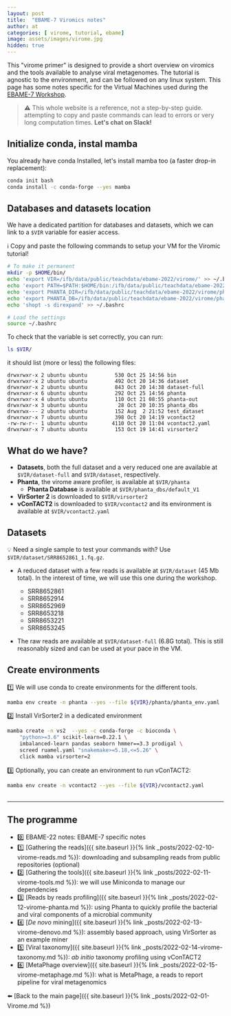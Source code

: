 ```yaml
---
layout: post
title:  "EBAME-7 Viromics notes"
author: at
categories: [ virome, tutorial, ebame]
image: assets/images/virome.jpg
hidden: true
---
```


This "virome primer" is designed to provide a short overview on viromics
and the tools available to analyse viral metagenomes. 
The tutorial is agnostic to the environment, and can be followed on any
linux system. This page has some notes specific for the Virtual Machines
used during the [EBAME-7 Workshop](https://maignienlab.gitlab.io/ebame7/).

> :warning: This whole website is a reference, not a step-by-step guide.
> attempting to copy and paste commands can lead to errors or very long computation times.
> **Let's chat on Slack!**


## Initialize conda, instal mamba

You already have conda Installed, let's install mamba too (a faster drop-in replacement):

```bash
conda init bash
conda install -c conda-forge --yes mamba
```

## Databases and datasets location

We have a dedicated partition for databases and datasets, which we can link
to a `$VIR` variable for easier access.

:information_source: Copy and paste the following commands to setup your VM for the Viromic tutorial!

```bash
# To make it permanent
mkdir -p $HOME/bin/
echo 'export VIR=/ifb/data/public/teachdata/ebame-2022/virome/' >> ~/.bashrc
echo 'export PATH=$PATH:$HOME/bin:/ifb/data/public/teachdata/ebame-2022/virome/bin/' >> ~/.bashrc
echo 'export PHANTA_DIR=/ifb/data/public/teachdata/ebame-2022/virome/phanta/' >> ~/.bashrc
echo 'export PHANTA_DB=/ifb/data/public/teachdata/ebame-2022/virome/phanta_dbs/default_V1/' >> ~/.bashrc
echo 'shopt -s direxpand' >> ~/.bashrc

# Load the settings
source ~/.bashrc
```

To check that the variable is set correctly, you can run:

```bash
ls $VIR/
```

it should list (more or less) the following files:

```text
drwxrwxr-x 2 ubuntu ubuntu         530 Oct 25 14:56 bin
drwxrwxr-x 2 ubuntu ubuntu         492 Oct 20 14:36 dataset
drwxrwxr-x 2 ubuntu ubuntu         843 Oct 20 14:38 dataset-full
drwxrwxr-x 6 ubuntu ubuntu         292 Oct 25 14:56 phanta
drwxrwxr-x 4 ubuntu ubuntu         110 Oct 21 08:55 phanta-out
drwxrwxr-x 3 ubuntu ubuntu          28 Oct 20 10:35 phanta_dbs
drwxrwx--- 2 ubuntu ubuntu         152 Aug  2 21:52 test_dataset
drwxrwxr-x 7 ubuntu ubuntu         398 Oct 20 14:19 vcontact2
-rw-rw-r-- 1 ubuntu ubuntu        4110 Oct 20 11:04 vcontact2.yaml
drwxrwxr-x 7 ubuntu ubuntu         153 Oct 19 14:41 virsorter2
```

## What do we have?

* **Datasets**, both the full dataset and a very reduced one are available at `$VIR/dataset-full` and `$VIR/dataset`, respectively.
* **Phanta**, the virome aware profiler, is available at `$VIR/phanta`
  * **Phanta Database** is available at `$VIR/phanta_dbs/default_V1`
* **VirSorter 2** is downloaded to `$VIR/virsorter2`
* **vConTACT2** is downloaded to `$VIR/vcontact2` and its environment is available at `$VIR/vcontact2.yaml`


## Datasets

:bulb: Need a single sample to test your commands with? Use `$VIR/dataset/SRR8652861_1.fq.gz`.

* A reduced dataset with a few reads is available at `$VIR/dataset` (45 Mb total). In the interest of time, we will use this one during the workshop.
  * SRR8652861
  * SRR8652914
  * SRR8652969
  * SRR8653218
  * SRR8653221
  * SRR8653245
  
* The raw reads are available at `$VIR/dataset-full` (6.8G total). This is still reasonably sized and can be used at your pace in the VM.


## Create environments

:one: We will use conda to create environments for the different tools.

```bash
mamba env create -n phanta --yes --file ${VIR}/phanta/phanta_env.yaml
```

:two: Install VirSorter2 in a dedicated environment

```bash
mamba create -n vs2  --yes -c conda-forge -c bioconda \
    "python>=3.6" scikit-learn=0.22.1 \
    imbalanced-learn pandas seaborn hmmer==3.3 prodigal \
    screed ruamel.yaml "snakemake>=5.18,<=5.26" \
    click mamba virsorter=2
```
:three: Optionally, you can create an environment to run vConTACT2:

```bash
mamba env create -n vcontact2 --yes --file ${VIR}/vcontact2.yaml
```

##
---

## The programme

* :zero: EBAME-22 notes: EBAME-7 specific notes
* :one: [Gathering the reads]({{ site.baseurl }}{% link _posts/2022-02-10-virome-reads.md %}):
  downloading and subsampling reads from public repositories (optional)
* :two: [Gathering the tools]({{ site.baseurl }}{% link _posts/2022-02-11-virome-tools.md %}):
  we will use Miniconda to manage our dependencies
* :three: [Reads by reads profiling]({{ site.baseurl }}{% link _posts/2022-02-12-virome-phanta.md %}):
  using Phanta to quickly profile the bacterial and viral components of a microbial community
* :four:  [_De novo_ mining]({{ site.baseurl }}{% link _posts/2022-02-13-virome-denovo.md %}):
  assembly based approach, using VirSorter as an example miner
* :five:  [Viral taxonomy]({{ site.baseurl }}{% link _posts/2022-02-14-virome-taxonomy.md %}):
  *ab initio* taxonomy profiling using vConTACT2
* :six:  [MetaPhage overview]({{ site.baseurl }}{% link _posts/2022-02-15-virome-metaphage.md %}):
  what is MetaPhage, a reads to report pipeline for viral metagenomics

:arrow_left: [Back to the main page]({{ site.baseurl }}{% link _posts/2022-02-01-Virome.md %})
